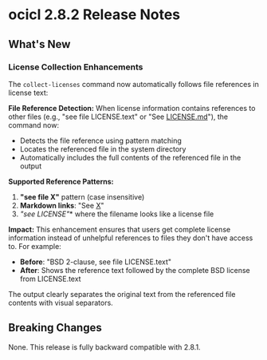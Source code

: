 # ocicl 2.8.2 Release Notes

## What's New

### License Collection Enhancements

The `collect-licenses` command now automatically follows file references in license text:

**File Reference Detection:**
When license information contains references to other files (e.g., "see file LICENSE.text" or "See [LICENSE.md](LICENSE.md)"), the command now:
- Detects the file reference using pattern matching
- Locates the referenced file in the system directory
- Automatically includes the full contents of the referenced file in the output

**Supported Reference Patterns:**
1. **"see file X"** pattern (case insensitive)
2. **Markdown links**: "See [X](X)"
3. **"see LICENSE*"** where the filename looks like a license file

**Impact:**
This enhancement ensures that users get complete license information instead of unhelpful references to files they don't have access to. For example:
- **Before**: "BSD 2-clause, see file LICENSE.text"
- **After**: Shows the reference text followed by the complete BSD license from LICENSE.text

The output clearly separates the original text from the referenced file contents with visual separators.

## Breaking Changes

None. This release is fully backward compatible with 2.8.1.
